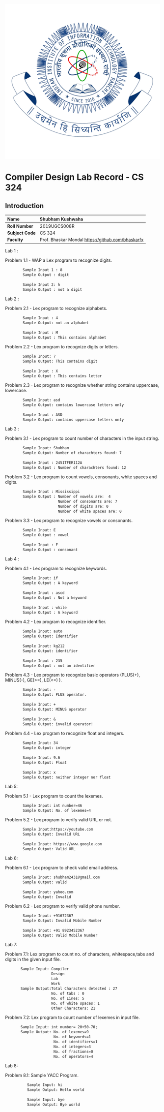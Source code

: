 ![iiit ranchi logo](iiitranchilogo.png)

# Compiler Design Lab Record - CS 324

## Introduction

| **Name**         | Shubham Kushwaha                                  |
| :--------------- | :------------------------------------------------ |
| **Roll Number**  | 2019UGCS008R                                      |
| **Subject Code** | CS 324                                            |
| **Faculty**      | Prof. Bhaskar Mondal https://github.com/bhaskarfx |

Lab 1 :

Problem 1.1 - WAP a Lex program to recognize digits.

            Sample Input 1 : 8
            Sample Output : digit

            Sample Input 2: h
            Sample Output : not a digit

Lab 2 :

Problem 2.1 - Lex program to recognize alphabets.

            Sample Input : 4
            Sample Output: not an alphabet

            Sample Input : M
            Sample Output : This contains alphabet

Problem 2.2 - Lex program to recognize digits or letters.

            Sample Input: 7
            Sample Output: This contains digit

            Sample Input : X
            Sample Output : This contains letter

Problem 2.3 - Lex program to recognize whether string contains uppercase, lowercase.

            Sample Input: asd
            Sample Output: contains lowercase letters only

            Sample Input : ASD
            Sample Output: contains uppercase letters only

Lab 3 :

Problem 3.1 - Lex program to count number of characters in the input string.

            Sample Input: Shubham
            Sample Output: Number of charachters found: 7

            Sample Input : 2451TFER112A
            Sample Output : Number of charachters found: 12

Problem 3.2 - Lex program to count vowels, consonants, white spaces and digits.

            Sample Input : Mississippi
            Sample Output : Number of vowels are:  4
                            Number of consonants are: 7
                            Number of digits are: 0
                            Number of white spaces are: 0

Problem 3.3 - Lex program to recognize vowels or consonants.

            Sample Input: E
            Sample Output : vowel

            Sample Input : F
            Sample Output : consonant

Lab 4 :

Problem 4.1 - Lex program to recognize keywords.

            Sample Input: if
            Sample Output : A keyword

            Sample Input : ascd
            Sample Output : Not a keyword

            Sample Input : while
            Sample Output : A keyword

Problem 4.2 - Lex program to recognize identifier.

            Sample Input: auto
            Sample Output: Identifier

            Sample Input: kg212
            Sample Output: identifier

            Sample Input : 235
            Sample Output : not an identifier

Problem 4.3 - Lex program to recognize basic operators (PLUS(+), MINUS(-), GE(>=), LE(<=) ).

            Sample Input: -
            Sample Output: PLUS operator.

            Sample Input: +
            Sample Output: MINUS operator

            Sample Input: &
            Sample Output: invalid operator!

Problem 4.4 - Lex program to recognize float and integers.

            Sample Input: 34
            Sample Output: integer

            Sample Input: 9.6
            Sample Output: Float

            Sample Input: x
            Sample Output: neither integer nor float

Lab 5:

Problem 5.1 - Lex program to count the lexemes.

            Sample Input: int number=46
            Sample Output: No. of lexemes=4

Problem 5.2 - Lex program to verify valid URL or not.

            Sample Input:https://youtube.com
            Sample Output: Invalid URL

            Sample Input: https://www.google.com
            Sample Output: Valid URL

Lab 6:

Problem 6.1 - Lex program to check valid email address.

            Sample Input: shubham2431@gmail.com
            Sample Output: valid

            Sample Input: yahoo.com
            Sample Output: Invalid

Problem 6.2 - Lex program to verify valid phone number.

            Sample Input: +91672367
            Sample Output: Invalid Mobile Number

            Sample Input: +91 8923452367
            Sample Output: Valid Mobile Number

Lab 7:

Problem 7.1: Lex program to count no. of characters, whitespace,tabs and digits in the given input file.

           Sample Input: Compiler
                         Design
                         Lab
                         Work
           Sample Output:Total Characters detected : 27
                         No. of tabs : 0
                         No. of Lines: 5
                         No. of white spaces: 1
                         Other Characters: 21

Problem 7.2: Lex program to count number of lexemes in input file.

           Sample Input: int number= 20+50-70;
           Sample Output: No. of lexemes=9
                          No. of keywords=1
                          No. of identifiers=1
                          No. of integers=3
                          No. of fractions=0
                          No. of operators=4

Lab 8:

Problem 8.1: Sample YACC Program.

              Sample Input: hi
              Sample Output: Hello world

              Sample Input: bye
              Sample Output: Bye world
